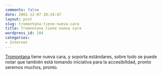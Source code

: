 ```yaml
---
comments: false
date: 2001-12-07 20:24:47
layout: post
slug: tromontana-tiene-nueva-cara
title: Tromontana tiene nueva cara
wordpress_id: 104
categories:
- Internet
---
```


[Tromontana](http://webtramontana.iespana.es/webtramontana/blogpocket.php) tiene nueva cara, y soporta estándares, sobre todo se puede notar que también está tomando iniciativa para la accesibilidad, pronto seremos muchos, pronto.




 
